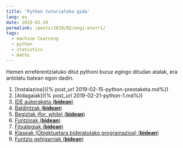 ```yaml
---
title: 'Python tutorialeko gida'
lang: eu
date: 2019-02-20
permalink: /posts/2019/02/ongi-etorri/
tags:
  - machine learning
  - python
  - statistics
  - maths
---
```


Hemen erreferentziatuko ditut pythoni buruz egingo ditudan atalak, era antolatu batean egon dadin.

1. [Instalazioa]({% post_url 2019-02-15-python-prestaketa.md%}) 
2. [Aldagaiak]({% post_url 2019-02-21-python-1.md%})
3. [IDE aukeraketa (**bidean**)]()
2. [Baldintzak (**bidean**)]()
2. [Begiztak (for, while) (**bidean**)]()
2. [Funtzioak (**bidean**)]()
2. [Fitxategiak (**bidean**)]()
2. [Klaseak (Objektuetara bideratutako programazioa) (**bidean**)]()
2. [Funtzio gehigarriak (**bidean**)]()